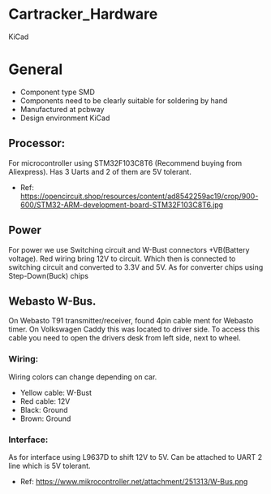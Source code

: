 # Cartracker_Hardware
KiCad

# General
- Component type SMD
- Components need to be clearly suitable for soldering by hand
- Manufactured at pcbway
- Design environment KiCad

## Processor:

For microcontroller using STM32F103C8T6 (Recommend buying from Aliexpress). Has 3 Uarts and 2 of them are 5V tolerant. 
- Ref: https://opencircuit.shop/resources/content/ad8542259ac19/crop/900-600/STM32-ARM-development-board-STM32F103C8T6.jpg

## Power

For power we use Switching circuit and W-Bust connectors +VB(Battery voltage). Red wiring bring 12V to circuit. Which then is connected to switching circuit and converted to 3.3V and 5V. As for converter chips using Step-Down(Buck) chips 

## Webasto W-Bus.
On Webasto T91 transmitter/receiver, found 4pin cable ment for Webasto timer. On Volkswagen Caddy this was located to driver side.
To access this cable you need to open the drivers desk from left side, next to wheel.

### Wiring:

Wiring colors can change depending on car.

- Yellow cable: W-Bust
- Red cable: 12V
- Black: Ground
- Brown: Ground

### Interface:
As for interface using L9637D to shift 12V to 5V. Can be attached to UART 2 line which is 5V tolerant.
- Ref: https://www.mikrocontroller.net/attachment/251313/W-Bus.png
